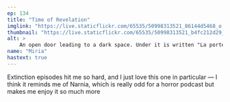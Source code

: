 ```yaml
---
ep: 134
title: "Time of Revelation"
imglink: "https://live.staticflickr.com/65535/50998313521_86144d5468_o.jpg"
thumbnail: "https://live.staticflickr.com/65535/50998313521_b4fc212d29_q.jpg"
alt: >
    An open door leading to a dark space. Under it is written "La porte est la porte", French for "the door is the door"
name: "Miria"
hastext: true
---
```

Extinction episodes hit me so hard, and I just love this one in particular — I think it reminds me of Narnia, which is really odd for a horror podcast but makes me enjoy it so much more